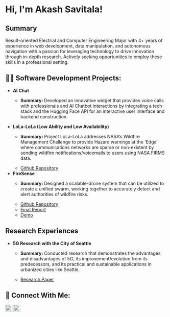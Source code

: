 <h1>Hi, I'm Akash Savitala!</h1>

<h2>Summary</h2>

<p>Result-oriented Electrial and Computer Engineering Major with 4+ years of experience in web development, data manipulation, and autonomous navigation with a passion for leveraging technology to drive innovation through in-depth research. Actively seeking opportunities to employ these skills in a professional setting. </p>

<h2>👨‍💻 Software Development Projects:</h2>

- <b>AI Chat</b>
  - <p><b>Summary: </b>Developed an innovative widget that provides voice calls with professionals and AI Chatbot interactions by integrating a tech stack and the Hugging Face API for an interactive user interface and backend construction.</p>
- <b>LoLa-LoLa (Low Ability and Low Availability)</b>
  - <p><b>Summary: </b>Project LoLa-LoLa addresses NASA’s Wildfire Management Challenge to provide Hazard warnings at the ‘Edge’ where communications networks are sparse or non-existent by sending wildfire notifications/voicemails to users using NASA FIRMS data.</p>
  - [Github Repository](https://github.com/vigneshSrinivasan2005/LoLa-LoLa)
- <b>FireSense</b>
  - <p><b>Summary: </b>Designed a scalable-drone system that can be utilized to create a unified swarm, working together to accurately detect and alert authorities of wildfire risks.</p>
  - [Github Repository](https://github.com/Team-FireSense/FireSense.git)
  - [Final Report](https://docs.google.com/document/d/1tQ_4BB9be-DbQttiOq7NC0D3Umjxn4ryi3X08fWcksY/edit?usp=sharing)
  - [Demo](https://drive.google.com/file/d/1HqHJ9GnEU8__ma1Cpz-msDWh1flKPv3y/view?usp=sharing)
 
<h2>Research Experiences</h2>

- <b>5G Research with the City of Seattle</b>
  - <p><b>Summary: </b>Conducted research that demonstrates the advantages and disadvantages of 5G, its improvement/evolution from its predecessors, and its practical and sustainable applications in urbanized cities like Seattle.</p>
  - [Research Paper](https://drive.google.com/file/d/11atKLoEjaGEygNSkSFKJsQjbbkrTUete/view)

<h2> 🤳 Connect With Me:</h2>

[<img align="left" alt="AkashSavitala | LinkedIn" width="22px" src="https://cdn.jsdelivr.net/npm/simple-icons@v3/icons/linkedin.svg" />][linkedin]
[<img align="left" alt="AkashSavitala | Facebook" width="22px" src="https://cdn.jsdelivr.net/npm/simple-icons@v3/icons/facebook.svg" />][facebook]

[facebook]: https://www.facebook.com/akash.savitala/
[linkedin]: https://www.linkedin.com/in/akash-savitala

<!--

Here are some ideas to get you started:

- 🔭 I’m currently working on ...
- 🌱 I’m currently learning ...
- 👯 I’m looking to collaborate on ...
- 🤔 I’m looking for help with ...
- 💬 Ask me about ...
- 📫 How to reach me: ...
- 😄 Pronouns: ...
- ⚡ Fun fact: ...
-->
